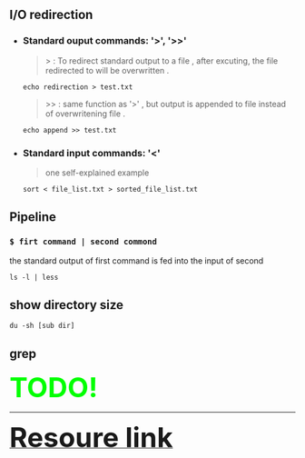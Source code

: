## I/O redirection

* ### **Standard ouput** commands: '>', '>>'

    > \> : To redirect standard output to a file , after excuting, the file redirected to will be overwritten .
    ``` shell
    echo redirection > test.txt
    ```

    > \>> : same function as '>' , but output is appended to file instead of overwritening file .
    ``` shell
    echo append >> test.txt
    ```

* ### **Standard input** commands: '<'

    > one self-explained example
    ```shell
    sort < file_list.txt > sorted_file_list.txt
    ```

## Pipeline

### `$ firt command | second commond`
the standard output of first command is fed into the input of second

``` shell
ls -l | less
```

## show directory size
```shell
du -sh [sub dir]
```

## grep

<font color=#00ff00 size=72>**TODO!**</font>    


---------------------------------

[<font size=35>**Resoure link** </font>](http://linuxcommand.org/lc3_learning_the_shell.php)